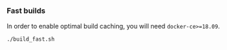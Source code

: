 ### Fast builds

In order to enable optimal build caching, you will need `docker-ce>=18.09`.
```bash
./build_fast.sh
``` 
